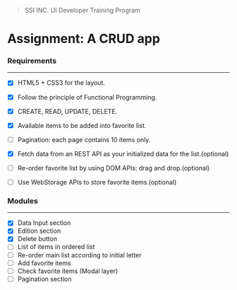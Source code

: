> SSI INC. UI Developer Training Program
# Assignment: A CRUD app


### Requirements
---

- [x] HTML5 + CSS3 for the layout.
- [x] Follow the principle of Functional Programming.
- [x] CREATE, READ, UPDATE, DELETE.
- [x] Available items to be added into favorite list.
- [ ] Pagination: each page contains 10 items only.
- [x] Fetch data from an REST API as your initialized data for the list.(optional)
- [ ] Re-order favorite list by using DOM APIs: drag and drop.(optional)
- [ ] Use WebStorage APIs to store favorite items.(optional)


### Modules
---

- [x] Data Input section
- [x] Edition section
- [x] Delete button
- [ ] List of items in ordered list
- [ ] Re-order main list according to initial letter
- [ ] Add favorite items
- [ ] Check favorite items (Modal layer)
- [ ] Pagination section

